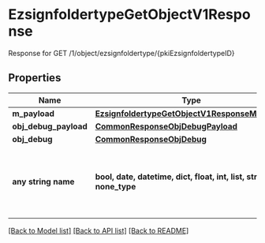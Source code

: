# EzsignfoldertypeGetObjectV1Response

Response for GET /1/object/ezsignfoldertype/{pkiEzsignfoldertypeID}

## Properties
Name | Type | Description | Notes
------------ | ------------- | ------------- | -------------
**m_payload** | [**EzsignfoldertypeGetObjectV1ResponseMPayload**](EzsignfoldertypeGetObjectV1ResponseMPayload.md) |  | 
**obj_debug_payload** | [**CommonResponseObjDebugPayload**](CommonResponseObjDebugPayload.md) |  | [optional] 
**obj_debug** | [**CommonResponseObjDebug**](CommonResponseObjDebug.md) |  | [optional] 
**any string name** | **bool, date, datetime, dict, float, int, list, str, none_type** | any string name can be used but the value must be the correct type | [optional]

[[Back to Model list]](../README.md#documentation-for-models) [[Back to API list]](../README.md#documentation-for-api-endpoints) [[Back to README]](../README.md)


